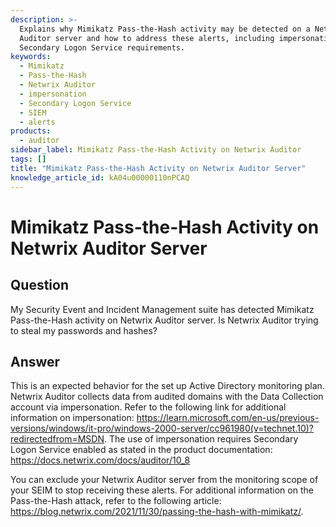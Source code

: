 ```yaml
---
description: >-
  Explains why Mimikatz Pass-the-Hash activity may be detected on a Netwrix
  Auditor server and how to address these alerts, including impersonation and
  Secondary Logon Service requirements.
keywords:
  - Mimikatz
  - Pass-the-Hash
  - Netwrix Auditor
  - impersonation
  - Secondary Logon Service
  - SIEM
  - alerts
products:
  - auditor
sidebar_label: Mimikatz Pass-the-Hash Activity on Netwrix Auditor
tags: []
title: "Mimikatz Pass-the-Hash Activity on Netwrix Auditor Server"
knowledge_article_id: kA04u00000110nPCAQ
---
```


# Mimikatz Pass-the-Hash Activity on Netwrix Auditor Server

## Question

My Security Event and Incident Management suite has detected Mimikatz Pass-the-Hash activity on Netwrix Auditor server. Is Netwrix Auditor trying to steal my passwords and hashes?

## Answer

This is an expected behavior for the set up Active Directory monitoring plan. Netwrix Auditor collects data from audited domains with the Data Collection account via impersonation. Refer to the following link for additional information on impersonation: https://learn.microsoft.com/en-us/previous-versions/windows/it-pro/windows-2000-server/cc961980(v=technet.10)?redirectedfrom=MSDN. The use of impersonation requires Secondary Logon Service enabled as stated in the product documentation: https://docs.netwrix.com/docs/auditor/10_8

You can exclude your Netwrix Auditor server from the monitoring scope of your SEIM to stop receiving these alerts. For additional information on the Pass-the-Hash attack, refer to the following article: https://blog.netwrix.com/2021/11/30/passing-the-hash-with-mimikatz/.
